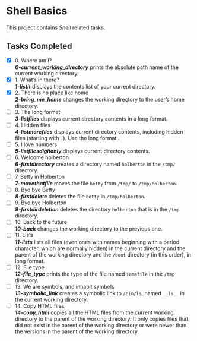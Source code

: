 # Shell Basics

This project contains _Shell_ related tasks.

## Tasks Completed

+ [x] 0\. Where am I?<br/>_**0-current_working_directory**_ prints the absolute path name of the current working directory.
+ [x] 1\. What’s in there?<br/>_**1-listit**_ displays the contents list of your current directory.
+ [x] 2\. There is no place like home<br/>_**2-bring_me_home**_ changes the working directory to the user’s home directory.
+ [ ] 3\. The long format<br/>_**3-listfiles**_ displays current directory contents in a long format.
+ [ ] 4\. Hidden files<br/>_**4-listmorefiles**_ displays current directory contents, including hidden files (starting with `.`). Use the long format..
+ [ ] 5\. I love numbers<br/>_**5-listfilesdigitonly**_ displays current directory contents.
+ [ ] 6\. Welcome holberton<br/>_**6-firstdirectory**_ creates a directory named `holberton` in the `/tmp/` directory.
+ [ ] 7\. Betty in Holberton<br/>_**7-movethatfile**_ moves the file `betty` from `/tmp/` to `/tmp/holberton`.
+ [ ] 8\. Bye bye Betty<br/>_**8-firstdelete**_ deletes the file `betty` in `/tmp/holberton`.
+ [ ] 9\. Bye bye Holberton<br/>_**9-firstdirdeletion**_ deletes the directory `holberton` that is in the `/tmp` directory.
+ [ ] 10\. Back to the future<br/>_**10-back**_ changes the working directory to the previous one.
+ [ ] 11\. Lists<br/>_**11-lists**_  lists all files (even ones with names beginning with a period character, which are normally hidden) in the current directory and the parent of the working directory and the `/boot` directory (in this order), in long format.
+ [ ] 12\. File type<br/>_**12-file_type**_ prints the type of the file named `iamafile` in the `/tmp` directory.
+ [ ] 13\. We are symbols, and inhabit symbols<br/>_**13-symbolic_link**_ creates a symbolic link to `/bin/ls`, named `__ls__` in the current working directory.
+ [ ] 14\. Copy HTML files<br/>_**14-copy_html**_ copies all the HTML files from the current working directory to the parent of the working directory. It only copies files that did not exist in the parent of the working directory or were newer than the versions in the parent of the working directory.
